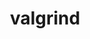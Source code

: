 ---
title: "valgrind"
layout: cache
categories: [package, develop]
meta: {"compilers": ["gcc@11.4.0", "gcc@13.2.0"], "num_specs": 96, "num_specs_by_stack": {"e4s": 28, "ml-linux-aarch64-cpu": 16, "ml-linux-aarch64-cuda": 18, "ml-linux-x86_64-cpu": 16, "ml-linux-x86_64-cuda": 18, "root": 96}, "oss": ["ubuntu22.04", "ubuntu24.04"], "platforms": ["linux"], "stacks": ["e4s", "ml-linux-aarch64-cpu", "ml-linux-aarch64-cuda", "ml-linux-x86_64-cpu", "ml-linux-x86_64-cuda", "root"], "targets": ["aarch64", "x86_64_v3"], "versions": ["3.23.0", "3.24.0"]}
spec_details: [{"compiler": "gcc@13.2.0", "hash": "27qethtl73kdmt3iw5wtqrot3gskrwjf", "os": "ubuntu24.04", "platform": "linux", "size": "-", "stacks": ["ml-linux-x86_64-cuda", "root"], "target": "x86_64_v3", "variants": ["+boost", "build_system=autotools", "libs:=shared,static", "+mpi", "+only64bit", "~ubsan"], "versions": ["3.24.0"]}, {"compiler": "gcc@13.2.0", "hash": "2uc6fgbu3v6ywyk4vtjrcpt2wnad6nv2", "os": "ubuntu24.04", "platform": "linux", "size": "-", "stacks": ["ml-linux-aarch64-cpu", "root"], "target": "aarch64", "variants": ["+boost", "build_system=autotools", "libs:=shared,static", "+mpi", "+only64bit", "~ubsan"], "versions": ["3.24.0"]}, {"compiler": "gcc@11.4.0", "hash": "2xghxz2ae2pzwcyw7rjrme53eupqkfws", "os": "ubuntu22.04", "platform": "linux", "size": "-", "stacks": ["e4s", "root"], "target": "x86_64_v3", "variants": ["+boost", "build_system=autotools", "libs:=shared,static", "+mpi", "+only64bit", "~ubsan"], "versions": ["3.24.0"]}, {"compiler": "gcc@13.2.0", "hash": "35xxfhr452wi3amn2lzwlcxso22uyvmy", "os": "ubuntu24.04", "platform": "linux", "size": "-", "stacks": ["ml-linux-aarch64-cpu", "root"], "target": "aarch64", "variants": ["+boost", "build_system=autotools", "libs:=shared,static", "+mpi", "+only64bit", "~ubsan"], "versions": ["3.24.0"]}, {"compiler": "gcc@11.4.0", "hash": "3ybqmjzwqxchqhcc2nzrd7nwn3fix3fi", "os": "ubuntu22.04", "platform": "linux", "size": "-", "stacks": ["e4s", "root"], "target": "x86_64_v3", "variants": ["+boost", "build_system=autotools", "libs:=shared,static", "+mpi", "+only64bit", "~ubsan"], "versions": ["3.24.0"]}, {"compiler": "gcc@13.2.0", "hash": "5jz6wlgz2333pllxoxigdowqojsyt3gk", "os": "ubuntu24.04", "platform": "linux", "size": "-", "stacks": ["ml-linux-x86_64-cuda", "root"], "target": "x86_64_v3", "variants": ["+boost", "build_system=autotools", "libs:=shared,static", "+mpi", "+only64bit", "~ubsan"], "versions": ["3.23.0"]}, {"compiler": "gcc@13.2.0", "hash": "5vim2qchvlell3ib4v4n7naorhjeunvl", "os": "ubuntu24.04", "platform": "linux", "size": "-", "stacks": ["ml-linux-x86_64-cpu", "root"], "target": "x86_64_v3", "variants": ["+boost", "build_system=autotools", "libs:=shared,static", "+mpi", "+only64bit", "~ubsan"], "versions": ["3.23.0"]}, {"compiler": "gcc@13.2.0", "hash": "5y56mi5o57uputlb6oovbotmxhpcdu3p", "os": "ubuntu24.04", "platform": "linux", "size": "-", "stacks": ["ml-linux-x86_64-cpu", "root"], "target": "x86_64_v3", "variants": ["+boost", "build_system=autotools", "libs:=shared,static", "+mpi", "+only64bit", "~ubsan"], "versions": ["3.24.0"]}, {"compiler": "gcc@13.2.0", "hash": "5zj2lw2fejuejz4h4yqkqgnenctyrh3b", "os": "ubuntu24.04", "platform": "linux", "size": "-", "stacks": ["ml-linux-aarch64-cuda", "root"], "target": "aarch64", "variants": ["+boost", "build_system=autotools", "libs:=shared,static", "+mpi", "+only64bit", "~ubsan"], "versions": ["3.24.0"]}, {"compiler": "gcc@13.2.0", "hash": "63yaobgg2q6aq5cwvbgvakfvporc7o35", "os": "ubuntu24.04", "platform": "linux", "size": "-", "stacks": ["ml-linux-x86_64-cuda", "root"], "target": "x86_64_v3", "variants": ["+boost", "build_system=autotools", "libs:=shared,static", "+mpi", "+only64bit", "~ubsan"], "versions": ["3.24.0"]}, {"compiler": "gcc@13.2.0", "hash": "6eiym644jveakyrs2kyp554smubqpnno", "os": "ubuntu24.04", "platform": "linux", "size": "-", "stacks": ["ml-linux-x86_64-cuda", "root"], "target": "x86_64_v3", "variants": ["+boost", "build_system=autotools", "libs:=shared,static", "+mpi", "+only64bit", "~ubsan"], "versions": ["3.24.0"]}, {"compiler": "gcc@11.4.0", "hash": "6jbqgkmmoqamqmxcwisjwkn6bbhkcbmq", "os": "ubuntu22.04", "platform": "linux", "size": "-", "stacks": ["e4s", "root"], "target": "x86_64_v3", "variants": ["+boost", "build_system=autotools", "libs:=shared,static", "+mpi", "+only64bit", "~ubsan"], "versions": ["3.24.0"]}, {"compiler": "gcc@11.4.0", "hash": "6tuigcooofqtft3xghnni76pzvnumvpa", "os": "ubuntu22.04", "platform": "linux", "size": "-", "stacks": ["e4s", "root"], "target": "x86_64_v3", "variants": ["+boost", "build_system=autotools", "libs:=shared,static", "+mpi", "+only64bit", "~ubsan"], "versions": ["3.24.0"]}, {"compiler": "gcc@13.2.0", "hash": "6yiywcol3cxqewg426lhxuv6np7bqhed", "os": "ubuntu24.04", "platform": "linux", "size": "-", "stacks": ["ml-linux-x86_64-cuda", "root"], "target": "x86_64_v3", "variants": ["+boost", "build_system=autotools", "libs:=shared,static", "+mpi", "+only64bit", "~ubsan"], "versions": ["3.24.0"]}, {"compiler": "gcc@11.4.0", "hash": "7nezturu4pvnhhqyvntkkyymuupwxunk", "os": "ubuntu22.04", "platform": "linux", "size": "-", "stacks": ["e4s", "root"], "target": "x86_64_v3", "variants": ["+boost", "build_system=autotools", "libs:=shared,static", "+mpi", "+only64bit", "~ubsan"], "versions": ["3.24.0"]}, {"compiler": "gcc@13.2.0", "hash": "7wpm2w3hrvjxgjxfvxcfyvghypdoq67k", "os": "ubuntu24.04", "platform": "linux", "size": "-", "stacks": ["ml-linux-aarch64-cpu", "root"], "target": "aarch64", "variants": ["+boost", "build_system=autotools", "libs:=shared,static", "+mpi", "+only64bit", "~ubsan"], "versions": ["3.24.0"]}, {"compiler": "gcc@13.2.0", "hash": "a4sdor5seqbcygelgfmpe5fdjba2qwhu", "os": "ubuntu24.04", "platform": "linux", "size": "-", "stacks": ["ml-linux-x86_64-cpu", "root"], "target": "x86_64_v3", "variants": ["+boost", "build_system=autotools", "libs:=shared,static", "+mpi", "+only64bit", "~ubsan"], "versions": ["3.24.0"]}, {"compiler": "gcc@13.2.0", "hash": "ab3csadlellifillfnvva47tu6jfg2x6", "os": "ubuntu24.04", "platform": "linux", "size": "-", "stacks": ["ml-linux-aarch64-cuda", "root"], "target": "aarch64", "variants": ["+boost", "build_system=autotools", "libs:=shared,static", "+mpi", "+only64bit", "~ubsan"], "versions": ["3.24.0"]}, {"compiler": "gcc@13.2.0", "hash": "agjqfmc3s7j5ockqrc4cwgyxdcsafkeq", "os": "ubuntu24.04", "platform": "linux", "size": "-", "stacks": ["ml-linux-aarch64-cuda", "root"], "target": "aarch64", "variants": ["+boost", "build_system=autotools", "libs:=shared,static", "+mpi", "+only64bit", "~ubsan"], "versions": ["3.24.0"]}, {"compiler": "gcc@11.4.0", "hash": "aicqdn66vbeppvdx4wjulexao3ld3skg", "os": "ubuntu22.04", "platform": "linux", "size": "-", "stacks": ["e4s", "root"], "target": "x86_64_v3", "variants": ["+boost", "build_system=autotools", "libs:=shared,static", "+mpi", "+only64bit", "~ubsan"], "versions": ["3.24.0"]}, {"compiler": "gcc@13.2.0", "hash": "ajhtxk53ztdmn62dvmepfbpxekbixpqe", "os": "ubuntu24.04", "platform": "linux", "size": "-", "stacks": ["ml-linux-x86_64-cuda", "root"], "target": "x86_64_v3", "variants": ["+boost", "build_system=autotools", "libs:=shared,static", "+mpi", "+only64bit", "~ubsan"], "versions": ["3.24.0"]}, {"compiler": "gcc@11.4.0", "hash": "aow7ac2biez5bidysqcjsgdqsfrhowmg", "os": "ubuntu22.04", "platform": "linux", "size": "-", "stacks": ["e4s", "root"], "target": "x86_64_v3", "variants": ["+boost", "build_system=autotools", "libs:=shared,static", "+mpi", "+only64bit", "~ubsan"], "versions": ["3.24.0"]}, {"compiler": "gcc@13.2.0", "hash": "b6ej6f67pq5un7l5fcexexr3fmdnhrgo", "os": "ubuntu24.04", "platform": "linux", "size": "-", "stacks": ["ml-linux-aarch64-cpu", "root"], "target": "aarch64", "variants": ["+boost", "build_system=autotools", "libs:=shared,static", "+mpi", "+only64bit", "~ubsan"], "versions": ["3.24.0"]}, {"compiler": "gcc@13.2.0", "hash": "bxmr7xpzofrwzeime4xkg7f5vxh5rgwp", "os": "ubuntu24.04", "platform": "linux", "size": "-", "stacks": ["ml-linux-x86_64-cpu", "root"], "target": "x86_64_v3", "variants": ["+boost", "build_system=autotools", "libs:=shared,static", "+mpi", "+only64bit", "~ubsan"], "versions": ["3.24.0"]}, {"compiler": "gcc@13.2.0", "hash": "c2rvom2shoky2shj77vdk422rfopgluw", "os": "ubuntu24.04", "platform": "linux", "size": "-", "stacks": ["ml-linux-aarch64-cuda", "root"], "target": "aarch64", "variants": ["+boost", "build_system=autotools", "libs:=shared,static", "+mpi", "+only64bit", "~ubsan"], "versions": ["3.24.0"]}, {"compiler": "gcc@13.2.0", "hash": "cfjnmpljyeukslmeqbanwswtaup2x5zf", "os": "ubuntu24.04", "platform": "linux", "size": "-", "stacks": ["ml-linux-aarch64-cuda", "root"], "target": "aarch64", "variants": ["+boost", "build_system=autotools", "libs:=shared,static", "+mpi", "+only64bit", "~ubsan"], "versions": ["3.23.0"]}, {"compiler": "gcc@13.2.0", "hash": "cxzg3ad3rjnne4jnh3rq6oveharn7kzb", "os": "ubuntu24.04", "platform": "linux", "size": "-", "stacks": ["ml-linux-aarch64-cpu", "root"], "target": "aarch64", "variants": ["+boost", "build_system=autotools", "libs:=shared,static", "+mpi", "+only64bit", "~ubsan"], "versions": ["3.24.0"]}, {"compiler": "gcc@13.2.0", "hash": "d3pt675tlqq5ymbur2dik6gf5nkuc7mz", "os": "ubuntu24.04", "platform": "linux", "size": "-", "stacks": ["ml-linux-aarch64-cuda", "root"], "target": "aarch64", "variants": ["+boost", "build_system=autotools", "libs:=shared,static", "+mpi", "+only64bit", "~ubsan"], "versions": ["3.24.0"]}, {"compiler": "gcc@13.2.0", "hash": "d73bhsu77vsyl7l5534w4b2wsakvjryc", "os": "ubuntu24.04", "platform": "linux", "size": "-", "stacks": ["ml-linux-aarch64-cuda", "root"], "target": "aarch64", "variants": ["+boost", "build_system=autotools", "libs:=shared,static", "+mpi", "+only64bit", "~ubsan"], "versions": ["3.24.0"]}, {"compiler": "gcc@13.2.0", "hash": "de5chyqhzda3vl2wabfxwjx62jwtoc7h", "os": "ubuntu24.04", "platform": "linux", "size": "-", "stacks": ["ml-linux-aarch64-cpu", "root"], "target": "aarch64", "variants": ["+boost", "build_system=autotools", "libs:=shared,static", "+mpi", "+only64bit", "~ubsan"], "versions": ["3.24.0"]}, {"compiler": "gcc@13.2.0", "hash": "dlvk2loqzfp4fa6lrl5qompcdnoslcnj", "os": "ubuntu24.04", "platform": "linux", "size": "-", "stacks": ["ml-linux-x86_64-cuda", "root"], "target": "x86_64_v3", "variants": ["+boost", "build_system=autotools", "libs:=shared,static", "+mpi", "+only64bit", "~ubsan"], "versions": ["3.24.0"]}, {"compiler": "gcc@13.2.0", "hash": "drzjpa75ksuq4rujckb4mv2qgaoxd7sv", "os": "ubuntu24.04", "platform": "linux", "size": "-", "stacks": ["ml-linux-x86_64-cpu", "root"], "target": "x86_64_v3", "variants": ["+boost", "build_system=autotools", "libs:=shared,static", "+mpi", "+only64bit", "~ubsan"], "versions": ["3.23.0"]}, {"compiler": "gcc@13.2.0", "hash": "dzetjhkdlx24ort4a35zhmsxbu5veblc", "os": "ubuntu24.04", "platform": "linux", "size": "-", "stacks": ["ml-linux-aarch64-cuda", "root"], "target": "aarch64", "variants": ["+boost", "build_system=autotools", "libs:=shared,static", "+mpi", "+only64bit", "~ubsan"], "versions": ["3.24.0"]}, {"compiler": "gcc@11.4.0", "hash": "eko5s6xb6lrnzvdefb3kwodwwi6yzg3y", "os": "ubuntu22.04", "platform": "linux", "size": "-", "stacks": ["e4s", "root"], "target": "x86_64_v3", "variants": ["+boost", "build_system=autotools", "libs:=shared,static", "+mpi", "+only64bit", "~ubsan"], "versions": ["3.24.0"]}, {"compiler": "gcc@13.2.0", "hash": "f2sco3qipdxdlejsnidpglwxbgclunzt", "os": "ubuntu24.04", "platform": "linux", "size": "-", "stacks": ["ml-linux-aarch64-cuda", "root"], "target": "aarch64", "variants": ["+boost", "build_system=autotools", "libs:=shared,static", "+mpi", "+only64bit", "~ubsan"], "versions": ["3.24.0"]}, {"compiler": "gcc@13.2.0", "hash": "futy4k7m5fratkka6xywpyomkqffab4u", "os": "ubuntu24.04", "platform": "linux", "size": "-", "stacks": ["ml-linux-x86_64-cuda", "root"], "target": "x86_64_v3", "variants": ["+boost", "build_system=autotools", "libs:=shared,static", "+mpi", "+only64bit", "~ubsan"], "versions": ["3.24.0"]}, {"compiler": "gcc@13.2.0", "hash": "fxe2expgev7dusaunkihiwad7lhjmy3u", "os": "ubuntu24.04", "platform": "linux", "size": "-", "stacks": ["ml-linux-x86_64-cuda", "root"], "target": "x86_64_v3", "variants": ["+boost", "build_system=autotools", "libs:=shared,static", "+mpi", "+only64bit", "~ubsan"], "versions": ["3.24.0"]}, {"compiler": "gcc@11.4.0", "hash": "fzheqnobdtdjpunw56ftant4iltk5q67", "os": "ubuntu22.04", "platform": "linux", "size": "-", "stacks": ["e4s", "root"], "target": "x86_64_v3", "variants": ["+boost", "build_system=autotools", "libs:=shared,static", "+mpi", "+only64bit", "~ubsan"], "versions": ["3.24.0"]}, {"compiler": "gcc@11.4.0", "hash": "g6dkxhsvwebwms2up26tf4l43nyk6gq6", "os": "ubuntu22.04", "platform": "linux", "size": "-", "stacks": ["e4s", "root"], "target": "x86_64_v3", "variants": ["+boost", "build_system=autotools", "libs:=shared,static", "+mpi", "+only64bit", "~ubsan"], "versions": ["3.24.0"]}, {"compiler": "gcc@13.2.0", "hash": "h4eovcqkijdtlctyeshopv2xpydcfptw", "os": "ubuntu24.04", "platform": "linux", "size": "-", "stacks": ["ml-linux-aarch64-cuda", "root"], "target": "aarch64", "variants": ["+boost", "build_system=autotools", "libs:=shared,static", "+mpi", "+only64bit", "~ubsan"], "versions": ["3.24.0"]}, {"compiler": "gcc@13.2.0", "hash": "haufcyb7jcjn6rhexs2j2jjbin6bxr34", "os": "ubuntu24.04", "platform": "linux", "size": "-", "stacks": ["ml-linux-x86_64-cuda", "root"], "target": "x86_64_v3", "variants": ["+boost", "build_system=autotools", "libs:=shared,static", "+mpi", "+only64bit", "~ubsan"], "versions": ["3.23.0"]}, {"compiler": "gcc@13.2.0", "hash": "hf2jyxleqr2aqbs5xsw7zy2dbyokuctd", "os": "ubuntu24.04", "platform": "linux", "size": "-", "stacks": ["ml-linux-x86_64-cpu", "root"], "target": "x86_64_v3", "variants": ["+boost", "build_system=autotools", "libs:=shared,static", "+mpi", "+only64bit", "~ubsan"], "versions": ["3.24.0"]}, {"compiler": "gcc@11.4.0", "hash": "htqnricglsvohq3wmeanuigi76dgdjdw", "os": "ubuntu22.04", "platform": "linux", "size": "-", "stacks": ["e4s", "root"], "target": "x86_64_v3", "variants": ["+boost", "build_system=autotools", "libs:=shared,static", "+mpi", "+only64bit", "~ubsan"], "versions": ["3.24.0"]}, {"compiler": "gcc@13.2.0", "hash": "hvnz2ewg6ujkmmwso3mrrbjsxivhsz6t", "os": "ubuntu24.04", "platform": "linux", "size": "-", "stacks": ["ml-linux-aarch64-cuda", "root"], "target": "aarch64", "variants": ["+boost", "build_system=autotools", "libs:=shared,static", "+mpi", "+only64bit", "~ubsan"], "versions": ["3.24.0"]}, {"compiler": "gcc@13.2.0", "hash": "hvuiz6ea6xvzd3qyrkntpuw4vwov4nph", "os": "ubuntu24.04", "platform": "linux", "size": "-", "stacks": ["ml-linux-x86_64-cuda", "root"], "target": "x86_64_v3", "variants": ["+boost", "build_system=autotools", "libs:=shared,static", "+mpi", "+only64bit", "~ubsan"], "versions": ["3.24.0"]}, {"compiler": "gcc@11.4.0", "hash": "hwlm7jamnemlsndeyqr2v66sgu3fvynu", "os": "ubuntu22.04", "platform": "linux", "size": "-", "stacks": ["e4s", "root"], "target": "x86_64_v3", "variants": ["+boost", "build_system=autotools", "libs:=shared,static", "+mpi", "+only64bit", "~ubsan"], "versions": ["3.24.0"]}, {"compiler": "gcc@13.2.0", "hash": "i5ghdevhgcvzy2r3ms2yzog7pn4jfqzs", "os": "ubuntu24.04", "platform": "linux", "size": "-", "stacks": ["ml-linux-aarch64-cpu", "root"], "target": "aarch64", "variants": ["+boost", "build_system=autotools", "libs:=shared,static", "+mpi", "+only64bit", "~ubsan"], "versions": ["3.24.0"]}, {"compiler": "gcc@13.2.0", "hash": "ibwzvdgo223kbxo4cjqb2n235pib3hy4", "os": "ubuntu24.04", "platform": "linux", "size": "-", "stacks": ["ml-linux-x86_64-cuda", "root"], "target": "x86_64_v3", "variants": ["+boost", "build_system=autotools", "libs:=shared,static", "+mpi", "+only64bit", "~ubsan"], "versions": ["3.24.0"]}, {"compiler": "gcc@11.4.0", "hash": "ikokly273ivdyivbszxhiynfj476qg2u", "os": "ubuntu22.04", "platform": "linux", "size": "-", "stacks": ["e4s", "root"], "target": "x86_64_v3", "variants": ["+boost", "build_system=autotools", "libs:=shared,static", "+mpi", "+only64bit", "~ubsan"], "versions": ["3.24.0"]}, {"compiler": "gcc@11.4.0", "hash": "jmfejgnsh3o7ymxkwnvy4me7ntfu5jot", "os": "ubuntu22.04", "platform": "linux", "size": "-", "stacks": ["e4s", "root"], "target": "x86_64_v3", "variants": ["+boost", "build_system=autotools", "libs:=shared,static", "+mpi", "+only64bit", "~ubsan"], "versions": ["3.24.0"]}, {"compiler": "gcc@13.2.0", "hash": "k2e7hu7an4d35y4rswhrqu7zgsz67pwm", "os": "ubuntu24.04", "platform": "linux", "size": "-", "stacks": ["ml-linux-x86_64-cuda", "root"], "target": "x86_64_v3", "variants": ["+boost", "build_system=autotools", "libs:=shared,static", "+mpi", "+only64bit", "~ubsan"], "versions": ["3.24.0"]}, {"compiler": "gcc@13.2.0", "hash": "kbwna2h2tgqfw564hv3yf44tv2v5ejqs", "os": "ubuntu24.04", "platform": "linux", "size": "-", "stacks": ["ml-linux-aarch64-cpu", "root"], "target": "aarch64", "variants": ["+boost", "build_system=autotools", "libs:=shared,static", "+mpi", "+only64bit", "~ubsan"], "versions": ["3.23.0"]}, {"compiler": "gcc@13.2.0", "hash": "kily5eataxveu5g4pybdh766nmbv2wlf", "os": "ubuntu24.04", "platform": "linux", "size": "-", "stacks": ["ml-linux-aarch64-cpu", "root"], "target": "aarch64", "variants": ["+boost", "build_system=autotools", "libs:=shared,static", "+mpi", "+only64bit", "~ubsan"], "versions": ["3.24.0"]}, {"compiler": "gcc@13.2.0", "hash": "lhavqh35lp4fhcmy2dbqmih5uaahrkom", "os": "ubuntu24.04", "platform": "linux", "size": "-", "stacks": ["ml-linux-x86_64-cpu", "root"], "target": "x86_64_v3", "variants": ["+boost", "build_system=autotools", "libs:=shared,static", "+mpi", "+only64bit", "~ubsan"], "versions": ["3.24.0"]}, {"compiler": "gcc@11.4.0", "hash": "m7sptuwoz5xyhtjb2rnxzlaxype7bdnk", "os": "ubuntu22.04", "platform": "linux", "size": "-", "stacks": ["e4s", "root"], "target": "x86_64_v3", "variants": ["+boost", "build_system=autotools", "libs:=shared,static", "+mpi", "+only64bit", "~ubsan"], "versions": ["3.24.0"]}, {"compiler": "gcc@13.2.0", "hash": "maszssgjcjub4fpvwop4mosri7vr3vwm", "os": "ubuntu24.04", "platform": "linux", "size": "-", "stacks": ["ml-linux-x86_64-cpu", "root"], "target": "x86_64_v3", "variants": ["+boost", "build_system=autotools", "libs:=shared,static", "+mpi", "+only64bit", "~ubsan"], "versions": ["3.24.0"]}, {"compiler": "gcc@13.2.0", "hash": "mgkzyqphdbtt74ppazk36nmjvl45fxbs", "os": "ubuntu24.04", "platform": "linux", "size": "-", "stacks": ["ml-linux-aarch64-cuda", "root"], "target": "aarch64", "variants": ["+boost", "build_system=autotools", "libs:=shared,static", "+mpi", "+only64bit", "~ubsan"], "versions": ["3.24.0"]}, {"compiler": "gcc@11.4.0", "hash": "mibsitt7jgcmlmb7gvwixywcwqkrb7fa", "os": "ubuntu22.04", "platform": "linux", "size": "-", "stacks": ["e4s", "root"], "target": "x86_64_v3", "variants": ["+boost", "build_system=autotools", "libs:=shared,static", "+mpi", "+only64bit", "~ubsan"], "versions": ["3.24.0"]}, {"compiler": "gcc@13.2.0", "hash": "mtoiyeo2kwv5p7nld6qgml77kulkmfpl", "os": "ubuntu24.04", "platform": "linux", "size": "-", "stacks": ["ml-linux-aarch64-cuda", "root"], "target": "aarch64", "variants": ["+boost", "build_system=autotools", "libs:=shared,static", "+mpi", "+only64bit", "~ubsan"], "versions": ["3.23.0"]}, {"compiler": "gcc@13.2.0", "hash": "mubgvlb2byof2rt6r2x5ptdgcz3tje7b", "os": "ubuntu24.04", "platform": "linux", "size": "-", "stacks": ["ml-linux-x86_64-cpu", "root"], "target": "x86_64_v3", "variants": ["+boost", "build_system=autotools", "libs:=shared,static", "+mpi", "+only64bit", "~ubsan"], "versions": ["3.24.0"]}, {"compiler": "gcc@13.2.0", "hash": "ncbufvajkwvlwnvst2hdbvhgjkpe3jmh", "os": "ubuntu24.04", "platform": "linux", "size": "-", "stacks": ["ml-linux-aarch64-cpu", "root"], "target": "aarch64", "variants": ["+boost", "build_system=autotools", "libs:=shared,static", "+mpi", "+only64bit", "~ubsan"], "versions": ["3.24.0"]}, {"compiler": "gcc@13.2.0", "hash": "nxmalx2fz2nqxdbpoznqudbj47cz7nlb", "os": "ubuntu24.04", "platform": "linux", "size": "-", "stacks": ["ml-linux-x86_64-cpu", "root"], "target": "x86_64_v3", "variants": ["+boost", "build_system=autotools", "libs:=shared,static", "+mpi", "+only64bit", "~ubsan"], "versions": ["3.24.0"]}, {"compiler": "gcc@13.2.0", "hash": "p7yo5u3lrvaalcazyhlfgd4i7ytxapqq", "os": "ubuntu24.04", "platform": "linux", "size": "-", "stacks": ["ml-linux-aarch64-cpu", "root"], "target": "aarch64", "variants": ["+boost", "build_system=autotools", "libs:=shared,static", "+mpi", "+only64bit", "~ubsan"], "versions": ["3.23.0"]}, {"compiler": "gcc@13.2.0", "hash": "pg3lwuc3bf3nzkhepixri4asqqa3as5w", "os": "ubuntu24.04", "platform": "linux", "size": "-", "stacks": ["ml-linux-aarch64-cuda", "root"], "target": "aarch64", "variants": ["+boost", "build_system=autotools", "libs:=shared,static", "+mpi", "+only64bit", "~ubsan"], "versions": ["3.24.0"]}, {"compiler": "gcc@13.2.0", "hash": "q63mdjnfkizrykdramsq6nzz53edyand", "os": "ubuntu24.04", "platform": "linux", "size": "-", "stacks": ["ml-linux-x86_64-cpu", "root"], "target": "x86_64_v3", "variants": ["+boost", "build_system=autotools", "libs:=shared,static", "+mpi", "+only64bit", "~ubsan"], "versions": ["3.24.0"]}, {"compiler": "gcc@11.4.0", "hash": "qahiv3mrfeeacjrqq5uy6comj3tcs3xj", "os": "ubuntu22.04", "platform": "linux", "size": "-", "stacks": ["e4s", "root"], "target": "x86_64_v3", "variants": ["+boost", "build_system=autotools", "libs:=shared,static", "+mpi", "+only64bit", "~ubsan"], "versions": ["3.23.0"]}, {"compiler": "gcc@13.2.0", "hash": "qisrccys76fknpfjhprakec77dn2duos", "os": "ubuntu24.04", "platform": "linux", "size": "-", "stacks": ["ml-linux-aarch64-cpu", "root"], "target": "aarch64", "variants": ["+boost", "build_system=autotools", "libs:=shared,static", "+mpi", "+only64bit", "~ubsan"], "versions": ["3.24.0"]}, {"compiler": "gcc@11.4.0", "hash": "qw3lk5f6ei5sg6kb3ebgkdtpyt6a64ab", "os": "ubuntu22.04", "platform": "linux", "size": "-", "stacks": ["e4s", "root"], "target": "x86_64_v3", "variants": ["+boost", "build_system=autotools", "libs:=shared,static", "+mpi", "+only64bit", "~ubsan"], "versions": ["3.24.0"]}, {"compiler": "gcc@13.2.0", "hash": "r2d6oos2wulwu5d2xphh4widf2ygwax7", "os": "ubuntu24.04", "platform": "linux", "size": "-", "stacks": ["ml-linux-aarch64-cuda", "root"], "target": "aarch64", "variants": ["+boost", "build_system=autotools", "libs:=shared,static", "+mpi", "+only64bit", "~ubsan"], "versions": ["3.24.0"]}, {"compiler": "gcc@11.4.0", "hash": "rbedxbktbwys5xaciecp3bwjalhd23sw", "os": "ubuntu22.04", "platform": "linux", "size": "-", "stacks": ["e4s", "root"], "target": "x86_64_v3", "variants": ["+boost", "build_system=autotools", "libs:=shared,static", "+mpi", "+only64bit", "~ubsan"], "versions": ["3.24.0"]}, {"compiler": "gcc@13.2.0", "hash": "rdkytjqr4gu4agd72j76oolgzr2r6rm7", "os": "ubuntu24.04", "platform": "linux", "size": "-", "stacks": ["ml-linux-x86_64-cuda", "root"], "target": "x86_64_v3", "variants": ["+boost", "build_system=autotools", "libs:=shared,static", "+mpi", "+only64bit", "~ubsan"], "versions": ["3.24.0"]}, {"compiler": "gcc@13.2.0", "hash": "rdsnoysy732wnwrhjhnxm2lxaak3dxqs", "os": "ubuntu24.04", "platform": "linux", "size": "-", "stacks": ["ml-linux-x86_64-cpu", "root"], "target": "x86_64_v3", "variants": ["+boost", "build_system=autotools", "libs:=shared,static", "+mpi", "+only64bit", "~ubsan"], "versions": ["3.24.0"]}, {"compiler": "gcc@13.2.0", "hash": "ruvp3rbb5fqdfh7xlghnkoxgzasdcrda", "os": "ubuntu24.04", "platform": "linux", "size": "-", "stacks": ["ml-linux-x86_64-cuda", "root"], "target": "x86_64_v3", "variants": ["+boost", "build_system=autotools", "libs:=shared,static", "+mpi", "+only64bit", "~ubsan"], "versions": ["3.24.0"]}, {"compiler": "gcc@13.2.0", "hash": "rwtid2hpksdjs77gzyu3swgtkcewn2ao", "os": "ubuntu24.04", "platform": "linux", "size": "-", "stacks": ["ml-linux-x86_64-cuda", "root"], "target": "x86_64_v3", "variants": ["+boost", "build_system=autotools", "libs:=shared,static", "+mpi", "+only64bit", "~ubsan"], "versions": ["3.24.0"]}, {"compiler": "gcc@11.4.0", "hash": "rzlsedrckpo2vxlnamygbf2ol6o3ja4o", "os": "ubuntu22.04", "platform": "linux", "size": "-", "stacks": ["e4s", "root"], "target": "x86_64_v3", "variants": ["+boost", "build_system=autotools", "libs:=shared,static", "+mpi", "+only64bit", "~ubsan"], "versions": ["3.24.0"]}, {"compiler": "gcc@11.4.0", "hash": "s7vmxq5jqupjx7mnv7xssbaddqbizsgo", "os": "ubuntu22.04", "platform": "linux", "size": "-", "stacks": ["e4s", "root"], "target": "x86_64_v3", "variants": ["+boost", "build_system=autotools", "libs:=shared,static", "+mpi", "+only64bit", "~ubsan"], "versions": ["3.23.0"]}, {"compiler": "gcc@11.4.0", "hash": "sdw6n6dmmt4xuboqhoyt7eir4pjkxkbk", "os": "ubuntu22.04", "platform": "linux", "size": "-", "stacks": ["e4s", "root"], "target": "x86_64_v3", "variants": ["+boost", "build_system=autotools", "libs:=shared,static", "+mpi", "+only64bit", "~ubsan"], "versions": ["3.24.0"]}, {"compiler": "gcc@13.2.0", "hash": "sk3kxsmyxuqq6so66y7ufibq3f2ljidd", "os": "ubuntu24.04", "platform": "linux", "size": "-", "stacks": ["ml-linux-x86_64-cuda", "root"], "target": "x86_64_v3", "variants": ["+boost", "build_system=autotools", "libs:=shared,static", "+mpi", "+only64bit", "~ubsan"], "versions": ["3.24.0"]}, {"compiler": "gcc@13.2.0", "hash": "sv2dw4bqhirk75ype5hbejegjmvwr6ae", "os": "ubuntu24.04", "platform": "linux", "size": "-", "stacks": ["ml-linux-aarch64-cuda", "root"], "target": "aarch64", "variants": ["+boost", "build_system=autotools", "libs:=shared,static", "+mpi", "+only64bit", "~ubsan"], "versions": ["3.23.0"]}, {"compiler": "gcc@11.4.0", "hash": "tm3y5hhfpxai3swttgabfedvslycj2s3", "os": "ubuntu22.04", "platform": "linux", "size": "-", "stacks": ["e4s", "root"], "target": "x86_64_v3", "variants": ["+boost", "build_system=autotools", "libs:=shared,static", "+mpi", "+only64bit", "~ubsan"], "versions": ["3.23.0"]}, {"compiler": "gcc@11.4.0", "hash": "ucitzrz5sfoccc7c7wao3mbocmhci4p6", "os": "ubuntu22.04", "platform": "linux", "size": "-", "stacks": ["e4s", "root"], "target": "x86_64_v3", "variants": ["+boost", "build_system=autotools", "libs:=shared,static", "+mpi", "+only64bit", "~ubsan"], "versions": ["3.23.0"]}, {"compiler": "gcc@11.4.0", "hash": "unpjeozo5ur6rv67kwad7lxpgmvnxvlf", "os": "ubuntu22.04", "platform": "linux", "size": "-", "stacks": ["e4s", "root"], "target": "x86_64_v3", "variants": ["+boost", "build_system=autotools", "libs:=shared,static", "+mpi", "+only64bit", "~ubsan"], "versions": ["3.24.0"]}, {"compiler": "gcc@13.2.0", "hash": "uojspov355vfzwxcfhslxcij5prgklae", "os": "ubuntu24.04", "platform": "linux", "size": "-", "stacks": ["ml-linux-aarch64-cpu", "root"], "target": "aarch64", "variants": ["+boost", "build_system=autotools", "libs:=shared,static", "+mpi", "+only64bit", "~ubsan"], "versions": ["3.24.0"]}, {"compiler": "gcc@13.2.0", "hash": "viydv6h5q5bpgpdlx4wzuzptr4dgimhy", "os": "ubuntu24.04", "platform": "linux", "size": "-", "stacks": ["ml-linux-x86_64-cpu", "root"], "target": "x86_64_v3", "variants": ["+boost", "build_system=autotools", "libs:=shared,static", "+mpi", "+only64bit", "~ubsan"], "versions": ["3.24.0"]}, {"compiler": "gcc@11.4.0", "hash": "vlo7c2ujj422zfmfp4j5putxxoglzgev", "os": "ubuntu22.04", "platform": "linux", "size": "-", "stacks": ["e4s", "root"], "target": "x86_64_v3", "variants": ["+boost", "build_system=autotools", "libs:=shared,static", "+mpi", "+only64bit", "~ubsan"], "versions": ["3.24.0"]}, {"compiler": "gcc@13.2.0", "hash": "vnpsbpe6mbhnnad3p2n3cxb6frlmwwqh", "os": "ubuntu24.04", "platform": "linux", "size": "-", "stacks": ["ml-linux-x86_64-cpu", "root"], "target": "x86_64_v3", "variants": ["+boost", "build_system=autotools", "libs:=shared,static", "+mpi", "+only64bit", "~ubsan"], "versions": ["3.23.0"]}, {"compiler": "gcc@13.2.0", "hash": "vqkjamphwhrhhc4awk4hbtxy7t4othge", "os": "ubuntu24.04", "platform": "linux", "size": "-", "stacks": ["ml-linux-x86_64-cpu", "root"], "target": "x86_64_v3", "variants": ["+boost", "build_system=autotools", "libs:=shared,static", "+mpi", "+only64bit", "~ubsan"], "versions": ["3.24.0"]}, {"compiler": "gcc@13.2.0", "hash": "w5khjcp6c4zesu5walmroelmmsfvxn76", "os": "ubuntu24.04", "platform": "linux", "size": "-", "stacks": ["ml-linux-aarch64-cpu", "root"], "target": "aarch64", "variants": ["+boost", "build_system=autotools", "libs:=shared,static", "+mpi", "+only64bit", "~ubsan"], "versions": ["3.24.0"]}, {"compiler": "gcc@13.2.0", "hash": "wfgzd3fgzjr54fvs6vbcmcw2qwtka7af", "os": "ubuntu24.04", "platform": "linux", "size": "-", "stacks": ["ml-linux-aarch64-cuda", "root"], "target": "aarch64", "variants": ["+boost", "build_system=autotools", "libs:=shared,static", "+mpi", "+only64bit", "~ubsan"], "versions": ["3.24.0"]}, {"compiler": "gcc@11.4.0", "hash": "wqgcvbdii4vowxyqh5zajgnfof6pwu7f", "os": "ubuntu22.04", "platform": "linux", "size": "-", "stacks": ["e4s", "root"], "target": "x86_64_v3", "variants": ["+boost", "build_system=autotools", "libs:=shared,static", "+mpi", "+only64bit", "~ubsan"], "versions": ["3.24.0"]}, {"compiler": "gcc@13.2.0", "hash": "wwdzh7ccx2nlf2cvlhzxc3nm2nhxreke", "os": "ubuntu24.04", "platform": "linux", "size": "-", "stacks": ["ml-linux-aarch64-cpu", "root"], "target": "aarch64", "variants": ["+boost", "build_system=autotools", "libs:=shared,static", "+mpi", "+only64bit", "~ubsan"], "versions": ["3.23.0"]}, {"compiler": "gcc@13.2.0", "hash": "xc4i7pnqhyjiqse3lytyaawucfdpuaei", "os": "ubuntu24.04", "platform": "linux", "size": "-", "stacks": ["ml-linux-x86_64-cuda", "root"], "target": "x86_64_v3", "variants": ["+boost", "build_system=autotools", "libs:=shared,static", "+mpi", "+only64bit", "~ubsan"], "versions": ["3.23.0"]}, {"compiler": "gcc@13.2.0", "hash": "xjfv6zktmu6kw5i7ax7hli7s77bzbjys", "os": "ubuntu24.04", "platform": "linux", "size": "-", "stacks": ["ml-linux-aarch64-cuda", "root"], "target": "aarch64", "variants": ["+boost", "build_system=autotools", "libs:=shared,static", "+mpi", "+only64bit", "~ubsan"], "versions": ["3.24.0"]}, {"compiler": "gcc@11.4.0", "hash": "yesztw77xwrxepxi4jlk7nvzw2uacfrp", "os": "ubuntu22.04", "platform": "linux", "size": "-", "stacks": ["e4s", "root"], "target": "x86_64_v3", "variants": ["+boost", "build_system=autotools", "libs:=shared,static", "+mpi", "+only64bit", "~ubsan"], "versions": ["3.24.0"]}, {"compiler": "gcc@13.2.0", "hash": "zdec4kqfuibdapth3b52w5a4sq57afa6", "os": "ubuntu24.04", "platform": "linux", "size": "-", "stacks": ["ml-linux-x86_64-cpu", "root"], "target": "x86_64_v3", "variants": ["+boost", "build_system=autotools", "libs:=shared,static", "+mpi", "+only64bit", "~ubsan"], "versions": ["3.24.0"]}, {"compiler": "gcc@13.2.0", "hash": "zp4sjf65iztlo2tlsge5m4k7hs4hmfh5", "os": "ubuntu24.04", "platform": "linux", "size": "-", "stacks": ["ml-linux-aarch64-cpu", "root"], "target": "aarch64", "variants": ["+boost", "build_system=autotools", "libs:=shared,static", "+mpi", "+only64bit", "~ubsan"], "versions": ["3.24.0"]}]
---